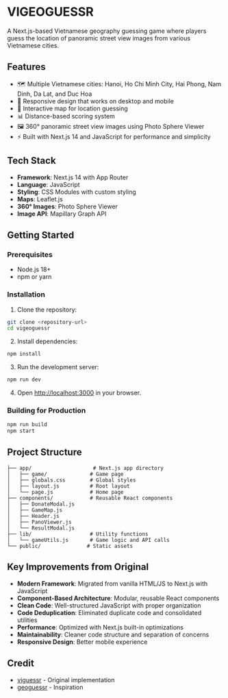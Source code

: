 # VIGEOGUESSR

A Next.js-based Vietnamese geography guessing game where players guess the location of panoramic street view images from various Vietnamese cities.

## Features

- 🗺️ Multiple Vietnamese cities: Hanoi, Ho Chi Minh City, Hai Phong, Nam Dinh, Da Lat, and Duc Hoa
- 📱 Responsive design that works on desktop and mobile
- 🎯 Interactive map for location guessing
- 📊 Distance-based scoring system
- 🖼️ 360° panoramic street view images using Photo Sphere Viewer
- ⚡ Built with Next.js 14 and JavaScript for performance and simplicity

## Tech Stack

- **Framework**: Next.js 14 with App Router
- **Language**: JavaScript
- **Styling**: CSS Modules with custom styling
- **Maps**: Leaflet.js
- **360° Images**: Photo Sphere Viewer
- **Image API**: Mapillary Graph API

## Getting Started

### Prerequisites

- Node.js 18+ 
- npm or yarn

### Installation

1. Clone the repository:
```bash
git clone <repository-url>
cd vigeoguessr
```

2. Install dependencies:
```bash
npm install
```

3. Run the development server:
```bash
npm run dev
```

4. Open [http://localhost:3000](http://localhost:3000) in your browser.

### Building for Production

```bash
npm run build
npm start
```

## Project Structure

```
├── app/                    # Next.js app directory
│   ├── game/              # Game page
│   ├── globals.css        # Global styles
│   ├── layout.js          # Root layout
│   └── page.js            # Home page
├── components/            # Reusable React components
│   ├── DonateModal.js
│   ├── GameMap.js
│   ├── Header.js
│   ├── PanoViewer.js
│   └── ResultModal.js
├── lib/                   # Utility functions
│   └── gameUtils.js       # Game logic and API calls
└── public/               # Static assets
```

## Key Improvements from Original

- **Modern Framework**: Migrated from vanilla HTML/JS to Next.js with JavaScript
- **Component-Based Architecture**: Modular, reusable React components
- **Clean Code**: Well-structured JavaScript with proper organization
- **Code Deduplication**: Eliminated duplicate code and consolidated utilities
- **Performance**: Optimized with Next.js built-in optimizations
- **Maintainability**: Cleaner code structure and separation of concerns
- **Responsive Design**: Better mobile experience

## Credit

- [viguessr](https://github.com/luuvanduc1999/viguessr) - Original implementation
- [geoguessr](https://github.com/bensizelove/geoguessr) - Inspiration
